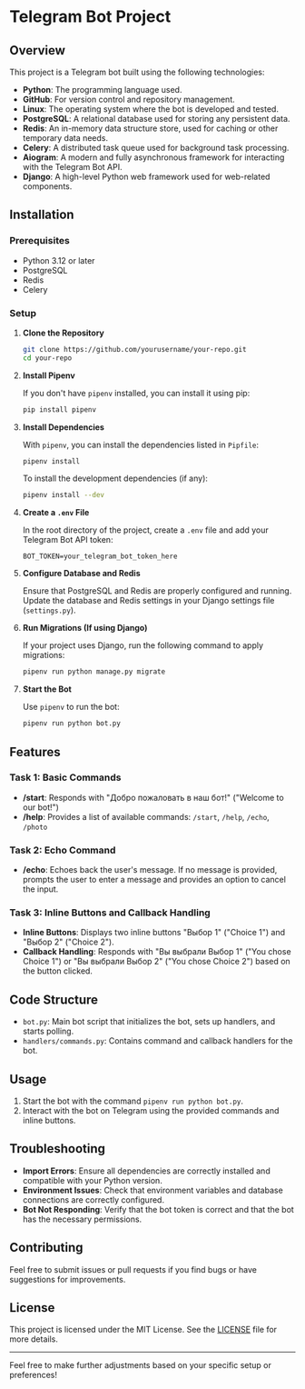 # Telegram Bot Project

## Overview

This project is a Telegram bot built using the following technologies:
- **Python**: The programming language used.
- **GitHub**: For version control and repository management.
- **Linux**: The operating system where the bot is developed and tested.
- **PostgreSQL**: A relational database used for storing any persistent data.
- **Redis**: An in-memory data structure store, used for caching or other temporary data needs.
- **Celery**: A distributed task queue used for background task processing.
- **Aiogram**: A modern and fully asynchronous framework for interacting with the Telegram Bot API.
- **Django**: A high-level Python web framework used for web-related components.

## Installation

### Prerequisites

- Python 3.12 or later
- PostgreSQL
- Redis
- Celery

### Setup

1. **Clone the Repository**

   ```bash
   git clone https://github.com/yourusername/your-repo.git
   cd your-repo
   ```

2. **Install Pipenv**

   If you don't have `pipenv` installed, you can install it using pip:

   ```bash
   pip install pipenv
   ```

3. **Install Dependencies**

   With `pipenv`, you can install the dependencies listed in `Pipfile`:

   ```bash
   pipenv install
   ```

   To install the development dependencies (if any):

   ```bash
   pipenv install --dev
   ```

4. **Create a `.env` File**

   In the root directory of the project, create a `.env` file and add your Telegram Bot API token:

   ```dotenv
   BOT_TOKEN=your_telegram_bot_token_here
   ```

5. **Configure Database and Redis**

   Ensure that PostgreSQL and Redis are properly configured and running. Update the database and Redis settings in your Django settings file (`settings.py`).

6. **Run Migrations (If using Django)**

   If your project uses Django, run the following command to apply migrations:

   ```bash
   pipenv run python manage.py migrate
   ```

7. **Start the Bot**

   Use `pipenv` to run the bot:

   ```bash
   pipenv run python bot.py
   ```

## Features

### Task 1: Basic Commands

- **/start**: Responds with "Добро пожаловать в наш бот!" ("Welcome to our bot!")
- **/help**: Provides a list of available commands: `/start`, `/help`, `/echo`, `/photo`

### Task 2: Echo Command

- **/echo**: Echoes back the user's message. If no message is provided, prompts the user to enter a message and provides an option to cancel the input.

### Task 3: Inline Buttons and Callback Handling

- **Inline Buttons**: Displays two inline buttons "Выбор 1" ("Choice 1") and "Выбор 2" ("Choice 2").
- **Callback Handling**: Responds with "Вы выбрали Выбор 1" ("You chose Choice 1") or "Вы выбрали Выбор 2" ("You chose Choice 2") based on the button clicked.

## Code Structure

- `bot.py`: Main bot script that initializes the bot, sets up handlers, and starts polling.
- `handlers/commands.py`: Contains command and callback handlers for the bot.

## Usage

1. Start the bot with the command `pipenv run python bot.py`.
2. Interact with the bot on Telegram using the provided commands and inline buttons.

## Troubleshooting

- **Import Errors**: Ensure all dependencies are correctly installed and compatible with your Python version.
- **Environment Issues**: Check that environment variables and database connections are correctly configured.
- **Bot Not Responding**: Verify that the bot token is correct and that the bot has the necessary permissions.

## Contributing

Feel free to submit issues or pull requests if you find bugs or have suggestions for improvements. 

## License

This project is licensed under the MIT License. See the [LICENSE](LICENSE) file for more details.

---

Feel free to make further adjustments based on your specific setup or preferences!
